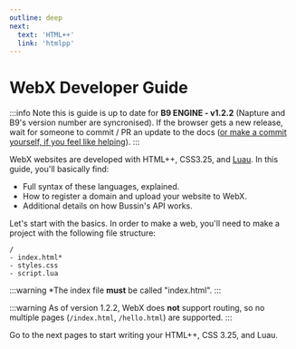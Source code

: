 ```yaml
---
outline: deep
next:
  text: 'HTML++'
  link: 'htmlpp'
---
```


# WebX Developer Guide

:::info
Note this is guide is up to date for **B9 ENGINE - v1.2.2** (Napture and B9's version number are syncronised). If the browser gets a new release, wait for someone to commit / PR an update to the docs ([or make a commit yourself, if you feel like helping](https://github.com/face-hh/webx/blob/main/docs/)).
:::

WebX websites are developed with HTML++, CSS3.25, and [Luau](https://luau-lang.org). In this guide, you'll basically find:
- Full syntax of these languages, explained.
- How to register a domain and upload your website to WebX.
- Additional details on how Bussin's API works.

Let's start with the basics. In order to make a web, you'll need to make a project with the following file structure:
```
/
- index.html*
- styles.css
- script.lua
```
:::warning
*The index file **must** be called "index.html".
:::

:::warning
As of version 1.2.2, WebX does **not** support routing, so no multiple pages (`/index.html`, `/hello.html`) are supported.
:::

Go to the next pages to start writing your HTML++, CSS 3.25, and Luau.